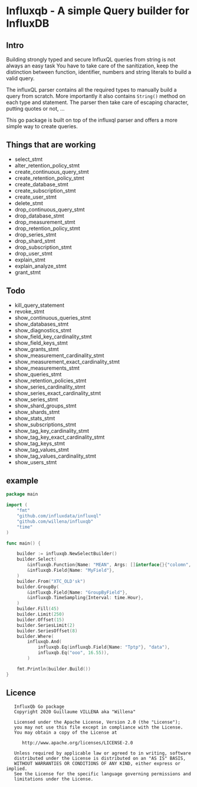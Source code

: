 # Influxqb - A simple Query builder for InfluxDB

## Intro

Building strongly typed and secure InfluxQL queries from string is not always an easy task
You have to take care of the sanitization, keep the distinction between function, identifier, numbers and string literals
to build a valid query. 

The influxQL parser contains all the required types to manually build a query from scratch. More importantly it also contains 
`String()` method on each type and statement. The parser then take care of escaping character, putting quotes or not, ...

This go package is built on top of the influxql parser and offers a more simple way to create queries.  

## Things that are working

* select_stmt 
* alter_retention_policy_stmt
* create_continuous_query_stmt
* create_retention_policy_stmt
* create_database_stmt
* create_subscription_stmt
* create_user_stmt
* delete_stmt
* drop_continuous_query_stmt 
* drop_database_stmt 
* drop_measurement_stmt 
* drop_retention_policy_stmt 
* drop_series_stmt 
* drop_shard_stmt 
* drop_subscription_stmt 
* drop_user_stmt 
* explain_stmt 
* explain_analyze_stmt 
* grant_stmt 


## Todo

* kill_query_statement 
* revoke_stmt 
* show_continuous_queries_stmt 
* show_databases_stmt 
* show_diagnostics_stmt 
* show_field_key_cardinality_stmt 
* show_field_keys_stmt 
* show_grants_stmt 
* show_measurement_cardinality_stmt 
* show_measurement_exact_cardinality_stmt 
* show_measurements_stmt 
* show_queries_stmt 
* show_retention_policies_stmt 
* show_series_cardinality_stmt 
* show_series_exact_cardinality_stmt 
* show_series_stmt 
* show_shard_groups_stmt 
* show_shards_stmt 
* show_stats_stmt 
* show_subscriptions_stmt 
* show_tag_key_cardinality_stmt 
* show_tag_key_exact_cardinality_stmt 
* show_tag_keys_stmt 
* show_tag_values_stmt 
* show_tag_values_cardinality_stmt 
* show_users_stmt 


## example 
```go
package main 

import (
	"fmt"
	"github.com/influxdata/influxql"
	"github.com/willena/influxqb"
	"time"
)

func main() {

	builder := influxqb.NewSelectBuilder()
	builder.Select(
		&influxqb.Function{Name: "MEAN", Args: []interface{}{"colomn", time.Now(), 45.36, time.Hour}},
		&influxqb.Field{Name: "MyField"},
	)
	builder.From("XTC_OLD'sk")
	builder.GroupBy(
		&influxqb.Field{Name: "GroupByField"},
		&influxqb.TimeSampling{Interval: time.Hour},
	)
	builder.Fill(45)
	builder.Limit(250)
	builder.Offset(15)
	builder.SeriesLimit(2)
	builder.SeriesOffset(8)
	builder.Where(
		influxqb.And(
			influxqb.Eq(influxqb.Field{Name: "Tptp"}, "data"),
			influxqb.Eq("ooo", 16.55)),
		)

	fmt.Println(builder.Build())
}
```

## Licence

```text
   InfluxQb Go package
   Copyright 2020 Guillaume VILLENA aka "Willena"
   
   Licensed under the Apache License, Version 2.0 (the "License");
   you may not use this file except in compliance with the License.
   You may obtain a copy of the License at
   
      http://www.apache.org/licenses/LICENSE-2.0
   
   Unless required by applicable law or agreed to in writing, software
   distributed under the License is distributed on an "AS IS" BASIS,
   WITHOUT WARRANTIES OR CONDITIONS OF ANY KIND, either express or implied.
   See the License for the specific language governing permissions and
   limitations under the License.
```